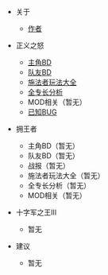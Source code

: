 * 关于
  * [作者](https://github.com/ZJUZBW)
* 正义之怒
  * [主角BD](Wotr/Wotr-BD-Ldr/)
  * [队友BD](Wotr/Wotr-BD-Tm8/)
  * [施法者玩法大全](/Wotr/Wotr-Analysis-Spell/)
  * [全专长分析](/Wotr/Wotr-Analysis-Feature/)
  * MOD相关（暂无）
  * [已知BUG](/Wotr/Wotr-Bug-Statistics)
* 拥王者
  * 主角BD（暂无）
  * 队友BD（暂无）
  * 战报（暂无）
  * 施法者玩法大全（暂无）
  * 全专长分析（暂无）
  * MOD相关（暂无）
* 十字军之王III
  * 暂无

* 建议
  * 暂无


